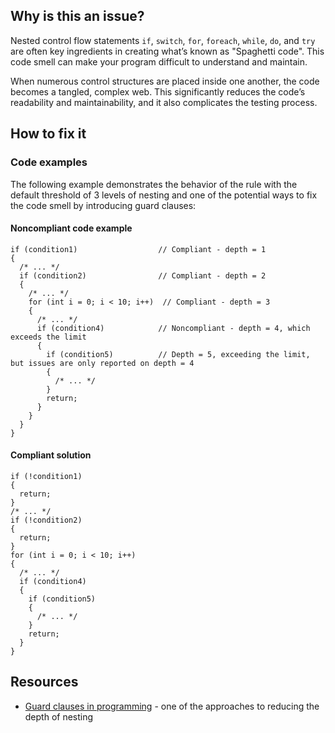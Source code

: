 ## Why is this an issue?

Nested control flow statements `if`, `switch`, `for`, `foreach`, `while`, `do`,
and `try` are often key ingredients in creating what’s known as "Spaghetti code". This code smell can make your program difficult to
understand and maintain.

When numerous control structures are placed inside one another, the code becomes a tangled, complex web. This significantly reduces the code’s
readability and maintainability, and it also complicates the testing process.

## How to fix it

### Code examples

The following example demonstrates the behavior of the rule with the default threshold of 3 levels of nesting and one of the potential ways to fix
the code smell by introducing guard clauses:

#### Noncompliant code example

    if (condition1)                  // Compliant - depth = 1
    {
      /* ... */
      if (condition2)                // Compliant - depth = 2
      {
        /* ... */
        for (int i = 0; i < 10; i++)  // Compliant - depth = 3
        {
          /* ... */
          if (condition4)            // Noncompliant - depth = 4, which exceeds the limit
          {
            if (condition5)          // Depth = 5, exceeding the limit, but issues are only reported on depth = 4
            {
              /* ... */
            }
            return;
          }
        }
      }
    }

#### Compliant solution

    if (!condition1)
    {
      return;
    }
    /* ... */
    if (!condition2)
    {
      return;
    }
    for (int i = 0; i < 10; i++)
    {
      /* ... */
      if (condition4)
      {
        if (condition5)
        {
          /* ... */
        }
        return;
      }
    }

## Resources

-  [Guard clauses in programming](https://en.wikipedia.org/wiki/Guard_%28computer_science%29) - one of the approaches to reducing the depth
  of nesting